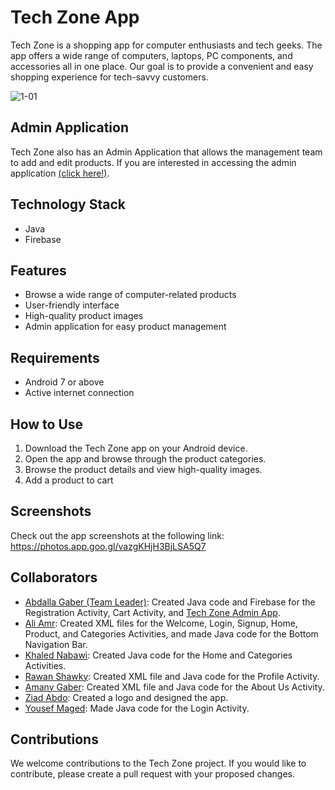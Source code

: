 # Tech Zone App

Tech Zone is a shopping app for computer enthusiasts and tech geeks. The app offers a wide range of computers, laptops, PC components, and accessories all in one place. Our goal is to provide a convenient and easy shopping experience for tech-savvy customers.

![1-01](https://user-images.githubusercontent.com/48131968/217319471-14276bb9-6b2f-482d-83cc-b13b8e058bce.jpg)

## Admin Application
Tech Zone also has an Admin Application that allows the management team to add and edit products. If you are interested in accessing the admin application [(click here!)](https://github.com/abdallagaber/Tech_Zone_Admin).

## Technology Stack
- Java
- Firebase

## Features
- Browse a wide range of computer-related products
- User-friendly interface
- High-quality product images
- Admin application for easy product management

## Requirements
- Android 7 or above
- Active internet connection

## How to Use
1. Download the Tech Zone app on your Android device.
2. Open the app and browse through the product categories.
3. Browse the product details and view high-quality images.
4. Add a product to cart

## Screenshots
Check out the app screenshots at the following link: https://photos.app.goo.gl/vazgKHjH3BjLSA5Q7

## Collaborators
- [Abdalla Gaber (Team Leader)](https://github.com/abdallagaber): Created Java code and Firebase for the Registration Activity, Cart Activity, and [Tech Zone Admin App](https://github.com/abdallagaber/Tech_Zone_Admin).
- [Ali Amr](https://github.com/AliAmr0): Created XML files for the Welcome, Login, Signup, Home, Product, and Categories Activities, and made Java code for the Bottom Navigation Bar.
- [Khaled Nabawi](https://github.com/khalednabawey): Created Java code for the Home and Categories Activities.
- [Rawan Shawky](https://github.com/rawanshawky): Created XML file and Java code for the Profile Activity.
- [Amany Gaber](https://github.com/amanygaber330): Created XML file and Java code for the About Us Activity.
- [Ziad Abdo](https://github.com/zeyadAbdo22): Created a logo and designed the app.
- [Yousef Maged](https://github.com/YoussefMaged1): Made Java code for the Login Activity.

## Contributions
We welcome contributions to the Tech Zone project. If you would like to contribute, please create a pull request with your proposed changes.
